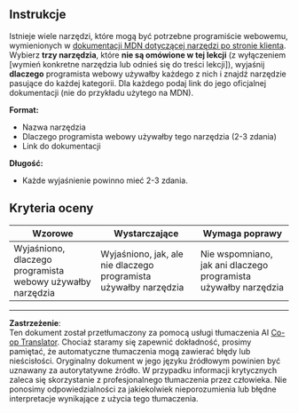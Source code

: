 <!--
CO_OP_TRANSLATOR_METADATA:
{
  "original_hash": "9e2f84e351a6fcb44bfc4066d98525f0",
  "translation_date": "2025-10-03T09:41:26+00:00",
  "source_file": "1-getting-started-lessons/1-intro-to-programming-languages/assignment.md",
  "language_code": "pl"
}
-->
## Instrukcje

Istnieje wiele narzędzi, które mogą być potrzebne programiście webowemu, wymienionych w [dokumentacji MDN dotyczącej narzędzi po stronie klienta](https://developer.mozilla.org/docs/Learn/Tools_and_testing/Understanding_client-side_tools/Overview). Wybierz **trzy narzędzia**, które **nie są omówione w tej lekcji** (z wyłączeniem [wymień konkretne narzędzia lub odnieś się do treści lekcji]), wyjaśnij **dlaczego** programista webowy używałby każdego z nich i znajdź narzędzie pasujące do każdej kategorii. Dla każdego podaj link do jego oficjalnej dokumentacji (nie do przykładu użytego na MDN).

**Format:**  
- Nazwa narzędzia  
- Dlaczego programista webowy używałby tego narzędzia (2-3 zdania)  
- Link do dokumentacji

**Długość:**  
- Każde wyjaśnienie powinno mieć 2-3 zdania.

## Kryteria oceny

Wzorowe | Wystarczające | Wymaga poprawy
--- | --- | --- |
Wyjaśniono, dlaczego programista webowy używałby narzędzia | Wyjaśniono, jak, ale nie dlaczego programista używałby narzędzia | Nie wspomniano, jak ani dlaczego programista używałby narzędzia |

---

**Zastrzeżenie**:  
Ten dokument został przetłumaczony za pomocą usługi tłumaczenia AI [Co-op Translator](https://github.com/Azure/co-op-translator). Chociaż staramy się zapewnić dokładność, prosimy pamiętać, że automatyczne tłumaczenia mogą zawierać błędy lub nieścisłości. Oryginalny dokument w jego języku źródłowym powinien być uznawany za autorytatywne źródło. W przypadku informacji krytycznych zaleca się skorzystanie z profesjonalnego tłumaczenia przez człowieka. Nie ponosimy odpowiedzialności za jakiekolwiek nieporozumienia lub błędne interpretacje wynikające z użycia tego tłumaczenia.